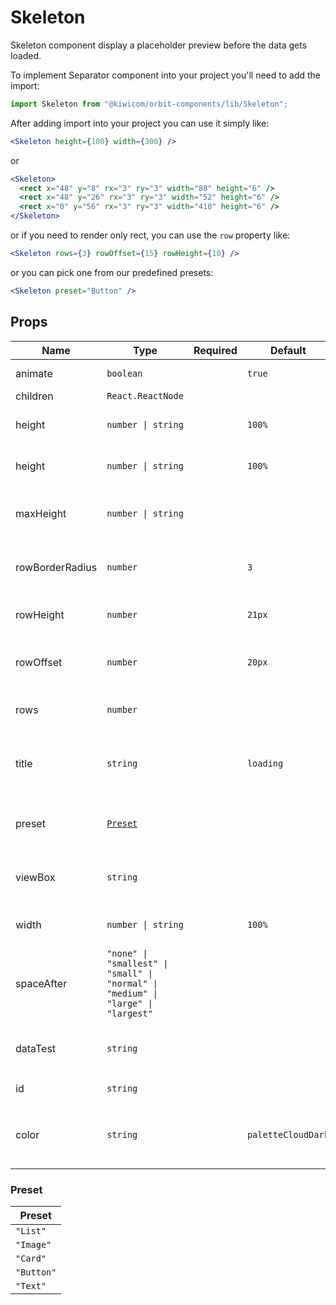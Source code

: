 # Skeleton

Skeleton component display a placeholder preview before the data gets loaded.

To implement Separator component into your project you'll need to add the import:

```jsx
import Skeleton from "@kiwicom/orbit-components/lib/Skeleton";
```

After adding import into your project you can use it simply like:

```jsx
<Skeleton height={100} width={300} />
```

or

```jsx
<Skeleton>
  <rect x="48" y="8" rx="3" ry="3" width="88" height="6" />
  <rect x="48" y="26" rx="3" ry="3" width="52" height="6" />
  <rect x="0" y="56" rx="3" ry="3" width="410" height="6" />
</Skeleton>
```

or if you need to render only rect, you can use the `row` property like:

```jsx
<Skeleton rows={3} rowOffset={15} rowHeight={10} />
```

or you can pick one from our predefined presets:

```jsx
<Skeleton preset="Button" />
```

## Props

| Name            | Type                                                                              | Required | Default            | Description                                                                                                                                                    |
| --------------- | --------------------------------------------------------------------------------- | -------- | ------------------ | -------------------------------------------------------------------------------------------------------------------------------------------------------------- |
| animate         | `boolean`                                                                         |          | `true`             | Turn off/on animation                                                                                                                                          |
| children        | `React.ReactNode`                                                                 |          |                    |                                                                                                                                                                |
| height          | `number \| string`                                                                |          | `100%`             | Set height for Svg element                                                                                                                                     |
| height          | `number \| string`                                                                |          | `100%`             | Set height for Svg element                                                                                                                                     |
| maxHeight       | `number \| string`                                                                |          |                    | Set maxHeight for Svg element                                                                                                                                  |
| rowBorderRadius | `number`                                                                          |          | `3`                | Border-radius for row rect elements                                                                                                                            |
| rowHeight       | `number`                                                                          |          | `21px`             | Set height for rect elements                                                                                                                                   |
| rowOffset       | `number`                                                                          |          | `20px`             | Set offset between rect elements                                                                                                                               |
| rows            | `number`                                                                          |          |                    | Number of rect elements                                                                                                                                        |
| title           | `string`                                                                          |          | `loading`          | Add text for svg accessible name element                                                                                                                       |
| preset          | [`Preset`](###Preset)                                                             |          |                    | You can pick one of predefined presets                                                                                                                         |
| viewBox         | `string`                                                                          |          |                    | Set viewBox for Svg element                                                                                                                                    |
| width           | `number \| string`                                                                |          | `100%`             | Width of Svg element                                                                                                                                           |
| spaceAfter      | `"none" \| "smallest" \| "small" \| "normal" \| "medium" \| "large" \| "largest"` |          |                    | Additional `margin-bottom` after component. [See this docs](https://github.com/kiwicom/orbit/tree/master/packages/orbit-components/src/common/getSpacingToken) |
| dataTest        | `string`                                                                          |          |                    | Optional prop for testing purposes                                                                                                                             |
| id              | `string`                                                                          |          |                    | Set `id` for `Skeleton`                                                                                                                                        |
| color           | `string`                                                                          |          | `paletteCloudDark` | Set color for svg rect element from orbit tokens                                                                                                               |

### Preset

| Preset     |
| ---------- |
| `"List"`   |
| `"Image"`  |
| `"Card"`   |
| `"Button"` |
| `"Text"`   |

